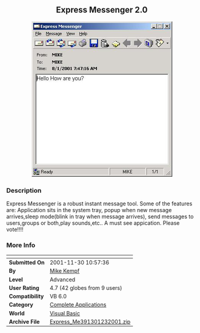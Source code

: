 ﻿<div align="center">

## Express Messenger 2\.0

<img src="PIC200181121594357.jpg">
</div>

### Description

Express Messenger is a robust instant message tool. Some of the features are: Application sits in the system tray, popup when new message arrives,sleep mode(blink in tray when message arrives), send messages to users,groups or both,play sounds,etc.. A must see appication. Please vote!!!!
 
### More Info
 


<span>             |<span>
---                |---
**Submitted On**   |2001-11-30 10:57:36
**By**             |[Mike Kempf](https://github.com/Planet-Source-Code/PSCIndex/blob/master/ByAuthor/mike-kempf.md)
**Level**          |Advanced
**User Rating**    |4.7 (42 globes from 9 users)
**Compatibility**  |VB 6\.0
**Category**       |[Complete Applications](https://github.com/Planet-Source-Code/PSCIndex/blob/master/ByCategory/complete-applications__1-27.md)
**World**          |[Visual Basic](https://github.com/Planet-Source-Code/PSCIndex/blob/master/ByWorld/visual-basic.md)
**Archive File**   |[Express\_Me391301232001\.zip](https://github.com/Planet-Source-Code/mike-kempf-express-messenger-2-0__1-25730/archive/master.zip)








